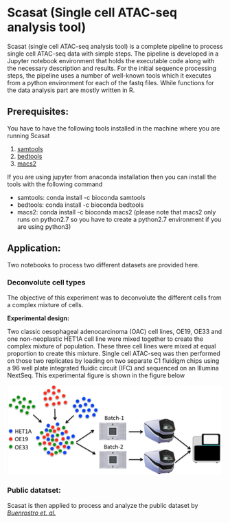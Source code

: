 # Scasat (Single cell ATAC-seq analysis tool)
Scasat (single cell ATAC-seq analysis tool) is a complete pipeline to process single cell ATAC-seq data with simple steps. The pipeline is developed in a Jupyter notebook environment that holds the executable code along with the necessary description and results. For the initial sequence processing steps, the pipeline uses a number of well-known tools which it executes from a python environment for each of the fastq files. While functions for the data analysis part are mostly written in R.

## Prerequisites:

You have to have the following tools installed in the machine where you are running Scasat
1. [samtools](http://www.htslib.org)
2. [bedtools](http://bedtools.readthedocs.io/en/latest/)
3. [macs2](https://github.com/taoliu/MACS)

If you are using jupyter from anaconda installation then you can install the tools with the following command
* samtools: conda install -c bioconda samtools
* bedtools: conda install -c bioconda bedtools 
* macs2: conda install -c bioconda macs2 (please note that macs2 only runs on python2.7 so you have to create a python2.7 environment if you are using python3)

## Application: ##
Two notebooks to process two different datasets are provided here. 

### Deconvolute cell types ###

The objective of this experiment was to deconvolute the different cells from a complex mixture of cells.

__Experimental design:__

Two classic oesophageal adenocarcinoma (OAC) cell lines, OE19, OE33 and one non-neoplastic HET1A cell line were mixed together to create the complex mixture of population. These three cell lines were mixed at equal proportion to create this mixture. Single cell ATAC-seq was then performed on those two replicates by loading on two separate C1 fluidigm chips using a 96 well plate integrated fluidic circuit (IFC) and sequenced on an Illumina NextSeq. This experimental figure is shown in the figure below

<img src="ExperimentalDesign.png" alt="Experimental Desing" style="width: 500px;"/>

### Public datatset: ###
Scasat is then applied to process and analyze the public dataset by [_Buenrostro et. al._](https://www.nature.com/articles/nature14590)
